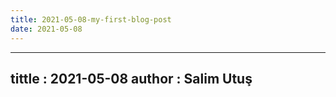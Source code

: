 ```yaml
---
title: 2021-05-08-my-first-blog-post
date: 2021-05-08
---
```


---
tittle : 2021-05-08 
author : Salim Utuş
---
